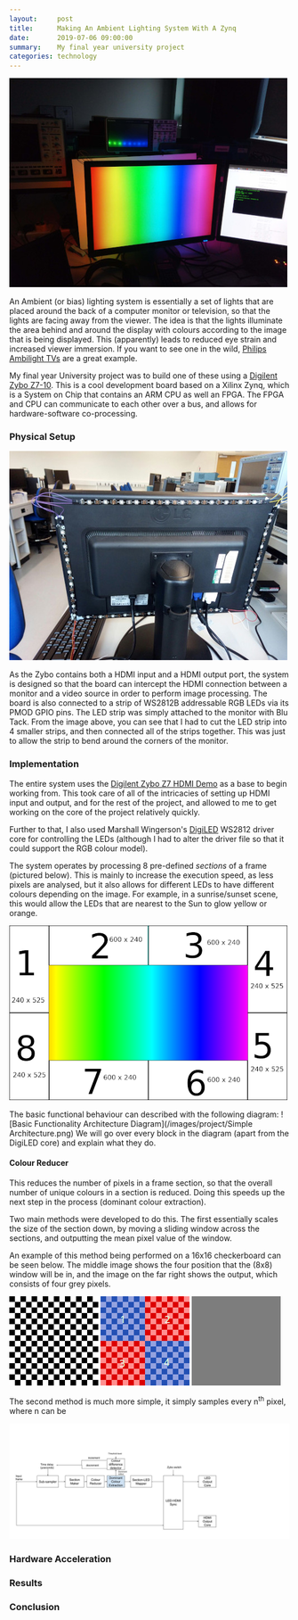 ```yaml
---
layout:     post
title:      Making An Ambient Lighting System With A Zynq
date:       2019-07-06 09:00:00
summary:    My final year university project
categories: technology
---
```


![The Final System](/images/project/final_system.jpg)

An Ambient (or bias) lighting system is essentially a set of lights that are placed around the back of a
computer monitor or television, so that the lights are facing away from the viewer. The idea is that the
lights illuminate the area behind and around the display with colours according to the image that is being
displayed. This (apparently) leads to reduced eye strain and increased viewer immersion. If you want to see
one in the wild, [Philips Ambilight TVs](https://www.philips.co.uk/c-m-so/tv/p/ambilight) are a great example.

My final year University project was to build one of these using a [Digilent Zybo
Z7-10](https://store.digilentinc.com/zybo-z7-zynq-7000-arm-fpga-soc-development-board/).
This is a cool development board based on a Xilinx Zynq, which is a System on
Chip that contains an ARM CPU as well an FPGA. The FPGA and CPU can communicate
to each other over a bus, and allows for hardware-software co-processing.

### Physical Setup
![LED strip attached to back of monitor](/images/project/strip.jpg)

As the Zybo contains both a HDMI input and a HDMI output port, the system is designed so that the board can
intercept the HDMI connection between a monitor and a video source in order to perform image processing. The
board is also connected to a strip of WS2812B addressable RGB LEDs via its PMOD GPIO pins. The LED strip was
simply attached to the monitor with Blu Tack. From the image above, you can see that I had to cut the LED
strip into 4 smaller strips, and then connected all of the strips together. This was just to allow the strip
to bend around the corners of the monitor.

### Implementation
The entire system uses the [Digilent Zybo Z7 HDMI
Demo](https://reference.digilentinc.com/learn/programmable-logic/tutorials/zybo-z7-hdmi-demo/start) as a base
to begin working from. This took care of all of the intricacies of setting up HDMI input and output, and for
the rest of the project, and allowed to me to get working on the core of the project relatively quickly.

Further to that, I also used Marshall Wingerson's [DigiLED](https://github.com/mwingerson/DigiLED) WS2812
driver core for controlling the LEDs (although I had to alter the driver file so that it could support the RGB
colour model).

The system operates by processing 8 pre-defined *sections* of a frame (pictured below). This is mainly to
increase the execution speed, as less pixels are analysed, but it also allows for different LEDs to have
different colours depending on the image. For example, in a sunrise/sunset scene, this would allow the LEDs
that are nearest to the Sun to glow yellow or orange.

![The 8 sections](/images/project/sections.png)

The basic functional behaviour can described with the following diagram:
![Basic Functionality Architecture Diagram](/images/project/Simple Architecture.png)
We will go over every block in the diagram (apart from the DigiLED core) and explain what they do.

#### Colour Reducer
This reduces the number of pixels in a frame section, so that the overall number of unique colours in a
section is reduced. Doing this speeds up the next step in the process (dominant colour extraction).

Two main methods were developed to do this. The first essentially scales the size of the section down, by
moving a sliding window across the sections, and outputting the mean pixel value of the window.

An example of this method being performed on a 16x16 checkerboard can be seen below. The middle image shows
the four position that the (8x8) window will be in, and the image on the far right shows the output, which
consists of four grey pixels.

![An example checkerboard image](/images/project/start_checkerboard.png)
![The window sliding across the checkerboard, creating 4 average pixels](/images/project/image_scale/windows.png)
![The reduced colour image, with four grey pixels](/images/project/image_scale/grey.png)

The second method is much more simple, it simply samples every n<sup>th</sup> pixel, where n can be 


![System Architecture Diagram](/images/project/DesignFinal.jpg)
### Hardware Acceleration

### Results

### Conclusion
